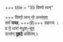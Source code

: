 +++
title = "35 विष्णो त्वन्"

+++
विष्णो॒ त्वन् नो॒ अन्त॑म॒श्  
शर्म॑ **यच्छ**, +++(हे)+++ सहन्त्य ।   
प्र ते॒ धारा॑ मधु॒श्-चुत॒  
उत्स॑न् **दुह्रते॒** अक्षि॑तम्॥